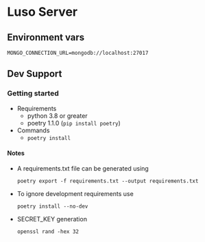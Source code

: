 # Luso Server
## Environment vars
```shell
MONGO_CONNECTION_URL=mongodb://localhost:27017
```
## Dev Support

### Getting started

- Requirements
    - python 3.8 or greater
    - poetry 1.1.0 (`pip install poetry`)
- Commands
    - `poetry install`

#### Notes

- A requirements.txt file can be generated using
  ```
  poetry export -f requirements.txt --output requirements.txt
  ```
- To ignore development requirements use
  ```
  poetry install --no-dev
  ```
- SECRET_KEY generation
  ```shell
  openssl rand -hex 32
  ```
